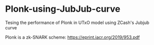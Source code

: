 # Plonk-using-JubJub-curve
Tesing the performance of Plonk in UTxO model using ZCash's Jubjub curve

Plonk is a zk-SNARK scheme: https://eprint.iacr.org/2019/953.pdf
